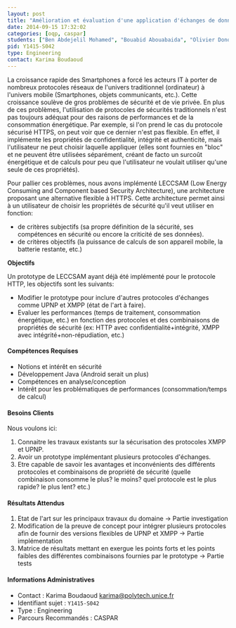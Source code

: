 ```yaml
---
layout: post
title: "Amélioration et évaluation d'une application d'échanges de données sécurisées dans un environnement mobile"
date: 2014-09-15 17:32:02
categories: [oqp, caspar]
students: ["Ben Abdejelil Mohamed", "Bouabid Abouabaida", "Olivier Donovan", "Rasamizanany Sam Ko Kune"]
pid: Y1415-S042
type: Engineering
contact: Karima Boudaoud
---
```

       
La croissance rapide des Smartphones a forcé les acteurs IT à porter de nombreux protocoles réseaux de l'univers traditionnel (ordinateur) à l'univers mobile (Smartphones, objets communicants, etc.). Cette croissance soulève de gros problèmes de sécurité et de vie privée. En plus de ces problèmes, l'utilisation de protocoles de sécurités traditionnels n'est pas toujours adéquat pour des raisons de performances et de la consommation énergétique. Par exemple, si l'on prend le cas du protocole sécurisé HTTPS, on peut voir que ce dernier n'est pas flexible. En effet, il implémente les propriétés de confidentialité, intégrité et authenticité, mais l'utilisateur ne peut choisir laquelle appliquer (elles sont fournies en "bloc" et ne peuvent être utilisées séparément, créant de facto un surcoût énergétique et de calculs pour peu que l'utilisateur ne voulait utiliser qu'une seule de ces propriétés).

Pour pallier ces problèmes, nous avons implémenté LECCSAM (Low Energy Consuming and Component based Security Architecture), une architecture proposant une alternative flexible à HTTPS. Cette architecture permet ainsi à un utilisateur de choisir les propriétés de sécurité qu'il veut utiliser en fonction: 

- de critères subjectifs (sa propre définition de la sécurité, ses compétences en sécurité ou encore la criticité de ses données).
- de critères objectifs (la puissance de calculs de son appareil mobile, la batterie restante, etc.)

**Objectifs**

Un prototype de LECCSAM ayant déjà été implémenté pour le protocole HTTP, les objectifs sont les suivants:

- Modifier le prototype pour inclure d'autres protocoles d'échanges comme UPNP et XMPP (état de l'art à faire).
- Evaluer les performances (temps de traitement, consommation énergétique, etc.) en fonction des protocoles et des combinaisons de propriétés de sécurité (ex: HTTP avec confidentialité+intégrité, XMPP avec intégrité+non-répudiation, etc.)

#### Compétences Requises
* Notions et intérêt en sécurité
* Développement Java (Android serait un plus)
* Compétences en analyse/conception
* Intérêt pour les problématiques de performances (consommation/temps de calcul)


#### Besoins Clients
Nous voulons ici:

1. Connaitre les travaux existants sur la sécurisation des protocoles XMPP et UPNP. 
2. Avoir un prototype implémentant plusieurs protocoles d'échanges.
3. Etre capable de savoir les avantages et inconvénients des différents protocoles et combinaisons de propriété de sécurité (quelle combinaison consomme le plus? le moins? quel protocole est le plus rapide? le plus lent? etc.)

#### Résultats Attendus

1. Etat de l'art sur les principaux travaux du domaine -> Partie investigation
2. Modification de la preuve de concept pour intégrer plusieurs protocoles afin de fournir des versions flexibles de UPNP et XMPP -> Partie implémentation
3. Matrice de résultats mettant en exergue les points forts et les points faibles des différentes combinaisons fournies par le prototype -> Partie tests
     

#### Informations Administratives
  * Contact : Karima Boudaoud <karima@polytech.unice.fr>
  * Identifiant sujet : `Y1415-S042`
  * Type : Engineering
  * Parcours Recommandés : CASPAR
     
